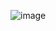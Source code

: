 ![image](https://github.com/lj05117/algorithm/assets/58285947/c60e587f-b491-4fd7-922c-9939b9333ec4)
